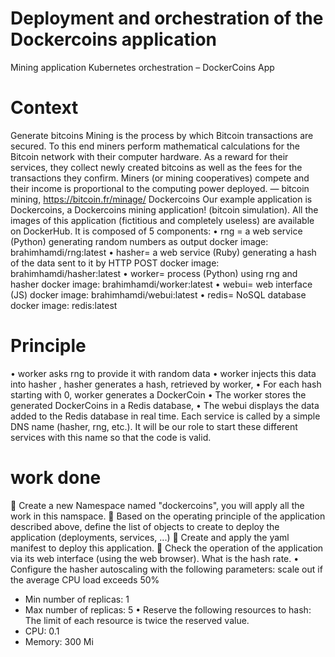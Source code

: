 # Deployment and orchestration of the Dockercoins application
 Mining application Kubernetes orchestration – DockerCoins App

# Context
Generate bitcoins
Mining is the process by which Bitcoin transactions are secured. To this end
miners perform mathematical calculations for the Bitcoin network with their computer hardware. As a reward for their services, they collect newly created bitcoins
as well as the fees for the transactions they confirm.
Miners (or mining cooperatives) compete and their income is
proportional to the computing power deployed.
— bitcoin mining, https://bitcoin.fr/minage/
Dockercoins
Our example application is Dockercoins, a Dockercoins mining application!
(bitcoin simulation).
All the images of this application (fictitious and completely useless) are available on
DockerHub. It is composed of 5 components:
• rng = a web service (Python) generating random numbers as output
docker image: brahimhamdi/rng:latest
• hasher= a web service (Ruby) generating a hash of the data sent to it by HTTP POST
docker image: brahimhamdi/hasher:latest
• worker= process (Python) using rng and hasher
docker image: brahimhamdi/worker:latest
• webui= web interface (JS)
docker image: brahimhamdi/webui:latest
• redis= NoSQL database
docker image: redis:latest
# Principle
• worker asks rng to provide it with random data
• worker injects this data into hasher , hasher generates a hash, retrieved by worker,
• For each hash starting with 0, worker generates a DockerCoin
• The worker stores the generated DockerCoins in a Redis database,
• The webui displays the data added to the Redis database in real time.
Each service is called by a simple DNS name (hasher, rng, etc.). It will be our role to
start these different services with this name so that the code is valid.
# work done
 Create a new Namespace named "dockercoins", you will apply all the
work in this namspace.
 Based on the operating principle of the application described above, define
the list of objects to create to deploy the application (deployments, services, ...)
 Create and apply the yaml manifest to deploy this application.
 Check the operation of the application via its web interface (using the
web browser). What is the hash rate.
• Configure the hasher autoscaling with the following parameters: scale out if the average CPU load exceeds 50%
- Min number of replicas: 1
- Max number of replicas: 5 
• Reserve the following resources to hash: The limit of each resource is twice the reserved value.
- CPU: 0.1
- Memory: 300 Mi
